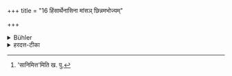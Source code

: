 +++
title = "16 हिंसार्थेनासिना मांसञ् छिन्नमभोज्यम्"

+++

<details><summary>Bühler</summary>

16. He shall not eat meat which has been cut with a sword (or knife) used for killing.
</details>

<details><summary>हरदत्त-टीका</summary>

## सूत्रम्
हिंसार्थेनाऽसिना मांसं छिन्नमभोज्यम् ॥१६॥
### प्रस्तावः
एवमाचमनं [^३]सह निमत्तैरुक्तम् । अथाऽभक्ष्याधिकारः—  
## टिप्पनी
असिग्रहणं क्षुरादेरुपलक्षणम् । यन्मासं पाककाले हिसार्थेनाऽसिना छिन्न तदभोज्यम् ॥ १६ ॥  

[^३]: 'सानिमित्त'मिति ख. पु.
</details>
